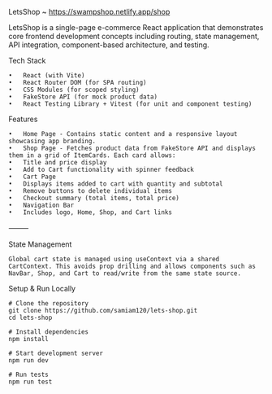 LetsShop ~ https://swampshop.netlify.app/shop

LetsShop is a single-page e-commerce React application that demonstrates core frontend development concepts including routing, state management, API integration, component-based architecture, and testing.

  Tech Stack 
  
	•	React (with Vite)
	•	React Router DOM (for SPA routing)
	•	CSS Modules (for scoped styling)
	•	FakeStore API (for mock product data)
	•	React Testing Library + Vitest (for unit and component testing)


  Features 
  
	•	Home Page - Contains static content and a responsive layout showcasing app branding.
	•	Shop Page - Fetches product data from FakeStore API and displays them in a grid of ItemCards. Each card allows:
	•	Title and price display
	•	Add to Cart functionality with spinner feedback
	•	Cart Page
	•	Displays items added to cart with quantity and subtotal
	•	Remove buttons to delete individual items
	•	Checkout summary (total items, total price)
	•	Navigation Bar
	•	Includes logo, Home, Shop, and Cart links

⸻

  State Management

	Global cart state is managed using useContext via a shared CartContext. This avoids prop drilling and allows components such as NavBar, Shop, and Cart to read/write from the same state source.



Setup & Run Locally

	# Clone the repository
	git clone https://github.com/samiam120/lets-shop.git
	cd lets-shop
	
	# Install dependencies
	npm install
	
	# Start development server
	npm run dev
	
	# Run tests
	npm run test
